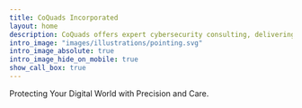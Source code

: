 ```yaml
---
title: CoQuads Incorporated			
layout: home
description: CoQuads offers expert cybersecurity consulting, delivering advanced threat detection, risk assessment, and proactive defense tailored to protect your digital assets and empower your business.
intro_image: "images/illustrations/pointing.svg"
intro_image_absolute: true
intro_image_hide_on_mobile: true
show_call_box: true
---
```



Protecting Your Digital World with Precision and Care.